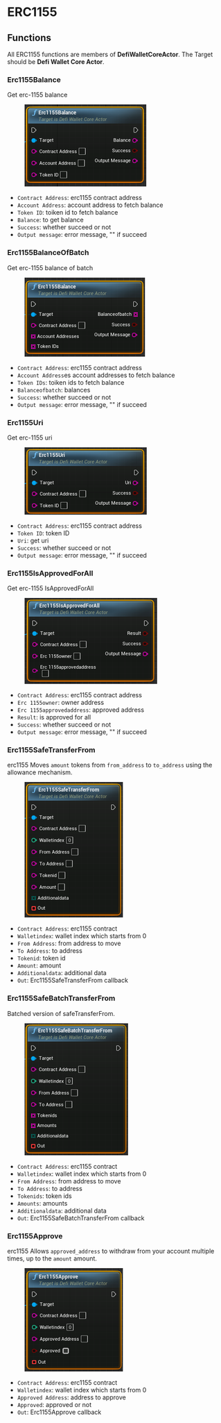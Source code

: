 # ERC1155

## Functions

All ERC1155 functions are members of **DefiWalletCoreActor**. The Target should be **Defi Wallet Core Actor**.

### Erc1155Balance

Get erc-1155 balance

<figure><img src="../../../.gitbook/assets/image (6).png" alt=""><figcaption></figcaption></figure>

* `Contract Address`: erc1155 contract address
* `Account Address`: account address to fetch balance
* `Token ID`: toiken id to fetch balance
* `Balance`: to get balance
* `Success`: whether succeed or not
* `Output message`: error message, "" if succeed

### Erc1155BalanceOfBatch

Get erc-1155 balance of batch

<figure><img src="../../../.gitbook/assets/image.png" alt=""><figcaption></figcaption></figure>

* `Contract Address`: erc1155 contract address
* `Account Address`es account addresses to fetch balance
* `Token IDs`: toiken ids to fetch balance
* `Balanceofbatch`: balances
* `Success`: whether succeed or not
* `Output message`: error message, "" if succeed



### Erc1155Uri

Get erc-1155 uri

<figure><img src="../../../.gitbook/assets/image (3).png" alt=""><figcaption></figcaption></figure>

* `Contract Address`: erc1155 contract address
* `Token ID`: token ID
* `Uri`: get uri
* `Success`: whether succeed or not
* `Output message`: error message, "" if succeed

### Erc1155IsApprovedForAll

Get erc-1155 IsApprovedForAll

<figure><img src="../../../.gitbook/assets/image (7).png" alt=""><figcaption></figcaption></figure>

* `Contract Address`: erc1155 contract address
* `Erc 1155owner`: owner address
* `Erc 1155approvedaddress`: approved address
* `Result`: is approved for all
* `Success`: whether succeed or not
* `Output message`: error message, "" if succeed



### Erc1155SafeTransferFrom

erc1155 Moves `amount` tokens from `from_address` to `to_address` using the allowance mechanism.

<figure><img src="../../../.gitbook/assets/image (16).png" alt=""><figcaption></figcaption></figure>

* `Contract Address`: erc1155 contract
* `Walletindex`: wallet index which starts from 0
* `From Address`: from address to move
* `To Address`: to address
* `Tokenid`: token id
* `Amount`: amount
* `Additionaldata`: additional data
* `Out`: Erc1155SafeTransferFrom callback

### Erc1155SafeBatchTransferFrom

Batched version of safeTransferFrom.

<figure><img src="../../../.gitbook/assets/image (12).png" alt=""><figcaption></figcaption></figure>

* `Contract Address`: erc1155 contract
* `Walletindex`: wallet index which starts from 0
* `From Address`: from address to move
* `To Address`: to address
* `Tokenids`: token ids
* `Amounts`: amounts
* `Additionaldata`: additional data
* `Out`: Erc1155SafeBatchTransferFrom callback

### Erc1155Approve

erc1155 Allows `approved_address` to withdraw from your account multiple times, up to the `amount` amount.

<figure><img src="../../../.gitbook/assets/image (9).png" alt=""><figcaption></figcaption></figure>

* `Contract Address`: erc1155 contract
* `Walletindex`: wallet index which starts from 0
* `Approved Address`: address to approve
* `Approved`: approved or not
* `Out`: Erc1155Approve callback


